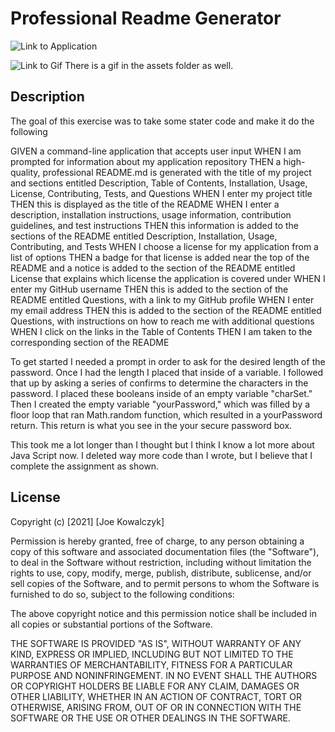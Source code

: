 # Professional Readme Generator 
![Link to Application](https://github.com/jdkowal/READMEgenerator)

![Link to Gif](/assets/readme.gif)
There is a gif in the assets folder as well. 

## Description
The goal of this exercise was to take some stater code and make it do the following 

GIVEN a command-line application that accepts user input
WHEN I am prompted for information about my application repository
THEN a high-quality, professional README.md is generated with the title of my project and sections entitled Description, Table of Contents, Installation, Usage, License, Contributing, Tests, and Questions
WHEN I enter my project title
THEN this is displayed as the title of the README
WHEN I enter a description, installation instructions, usage information, contribution guidelines, and test instructions
THEN this information is added to the sections of the README entitled Description, Installation, Usage, Contributing, and Tests
WHEN I choose a license for my application from a list of options
THEN a badge for that license is added near the top of the README and a notice is added to the section of the README entitled License that explains which license the application is covered under
WHEN I enter my GitHub username
THEN this is added to the section of the README entitled Questions, with a link to my GitHub profile
WHEN I enter my email address
THEN this is added to the section of the README entitled Questions, with instructions on how to reach me with additional questions
WHEN I click on the links in the Table of Contents
THEN I am taken to the corresponding section of the README

To get started I needed a prompt in order to ask for the desired length of the password. Once I had the length I placed that inside of a variable. I followed that up by asking a series of confirms to determine the characters in the password. I placed these booleans inside of an empty variable "charSet." Then I created the empty variable "yourPassword," which was filled by a floor loop that ran Math.random function, which resulted in a yourPassword return. This return is what you see in the your secure password box. 

This took me a lot longer than I thought but I think I know a lot more about Java Script now. I deleted way more code than I wrote, but I believe that I complete the assignment as shown. 

## License

Copyright (c) [2021] [Joe Kowalczyk]

Permission is hereby granted, free of charge, to any person obtaining a copy
of this software and associated documentation files (the "Software"), to deal
in the Software without restriction, including without limitation the rights
to use, copy, modify, merge, publish, distribute, sublicense, and/or sell
copies of the Software, and to permit persons to whom the Software is
furnished to do so, subject to the following conditions:

The above copyright notice and this permission notice shall be included in all
copies or substantial portions of the Software.

THE SOFTWARE IS PROVIDED "AS IS", WITHOUT WARRANTY OF ANY KIND, EXPRESS OR
IMPLIED, INCLUDING BUT NOT LIMITED TO THE WARRANTIES OF MERCHANTABILITY,
FITNESS FOR A PARTICULAR PURPOSE AND NONINFRINGEMENT. IN NO EVENT SHALL THE
AUTHORS OR COPYRIGHT HOLDERS BE LIABLE FOR ANY CLAIM, DAMAGES OR OTHER
LIABILITY, WHETHER IN AN ACTION OF CONTRACT, TORT OR OTHERWISE, ARISING FROM,
OUT OF OR IN CONNECTION WITH THE SOFTWARE OR THE USE OR OTHER DEALINGS IN THE
SOFTWARE.